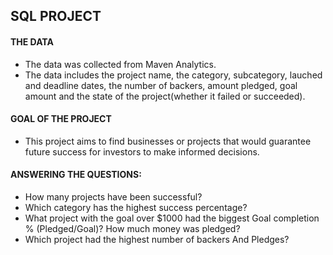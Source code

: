 ## SQL PROJECT 

#### THE DATA
- The data was collected from Maven Analytics.
- The data includes  the project name, the category, subcategory, lauched and deadline dates, 
the number of backers, amount pledged, goal amount and the state of the project(whether it failed or succeeded).

#### GOAL OF THE PROJECT
- This project aims to find businesses or projects that would guarantee future success for 
investors to make informed decisions.

#### ANSWERING THE QUESTIONS:
- How many projects have been successful?
- Which category has the highest success percentage?
- What project with the goal over $1000 had the biggest Goal completion % (Pledged/Goal)? How much money was pledged?
- Which project had the highest number of backers And Pledges?
